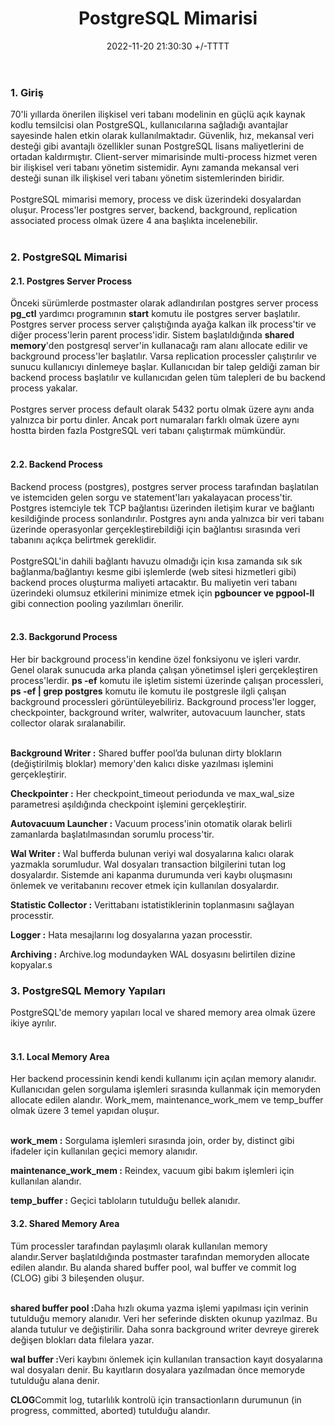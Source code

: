 ﻿---
title: PostgreSQL Mimarisi
date: 2022-11-20 21:30:30 +/-TTTT
categories: [PostgreSQL, Mimari]
tags: [postgresql, mimari,spatial database, architecture,]
---

### <b> 1. Giriş </b>

<div class='text-justify'>
70'li yıllarda önerilen ilişkisel veri tabanı modelinin en güçlü açık kaynak kodlu temsilcisi olan PostgreSQL, kullanıcılarına sağladığı avantajlar sayesinde halen etkin olarak kullanılmaktadır. Güvenlik, hız, mekansal veri desteği gibi avantajlı özellikler sunan PostgreSQL lisans maliyetlerini de ortadan kaldırmıştır. Client-server mimarisinde multi-process hizmet veren bir ilişkisel veri tabanı yönetim sistemidir. Aynı zamanda mekansal veri desteği sunan ilk ilişkisel veri tabanı yönetim sistemlerinden biridir.
</div><br>

<div class='text-justify'>
PostgreSQL mimarisi memory, process ve disk üzerindeki dosyalardan oluşur. Process'ler postgres server, backend, background, replication associated process olmak üzere 4 ana başlıkta incelenebilir.
</div><br>

### <b> 2. PostgreSQL Mimarisi </b>

#### <b> 2.1. Postgres Server Process </b>

<div class='text-justify'>
Önceki sürümlerde postmaster olarak adlandırılan postgres server process <b>pg_ctl</b> yardımcı programının <b>start</b> komutu ile postgres server başlatılır. Postgres server process server çalıştığında ayağa kalkan ilk process'tir ve diğer process'lerin parent process'idir. Sistem başlatıldığında <b>shared memory</b>'den postgresql server'in kullanacağı ram alanı allocate edilir ve background process'ler başlatılır. Varsa replication processler çalıştırılır ve sunucu kullanıcıyı dinlemeye başlar. Kullanıcıdan bir talep geldiği zaman bir backend process başlatılır ve kullanıcıdan gelen tüm talepleri de bu backend process yakalar.
</div><br>

<div class='text-justify'>
Postgres server process default olarak 5432 portu olmak üzere aynı anda yalnızca bir portu dinler. Ancak port numaraları farklı olmak üzere aynı hostta birden fazla PostgreSQL veri tabanı çalıştırmak mümkündür.
</div><br>

#### <b> 2.2. Backend Process </b>
<div class='text-justify'>
Backend process (postgres), postgres server process tarafından başlatılan ve istemciden gelen sorgu ve statement'ları yakalayacan process'tir. Postgres istemciyle tek TCP bağlantısı üzerinden iletişim kurar ve bağlantı kesildiğinde process sonlandırılır. Postgres aynı anda yalnızca bir veri tabanı üzerinde operasyonlar gerçekleştirebildiği için bağlantısı sırasında veri tabanını açıkça belirtmek gereklidir. </div><br>

<div class='text-justify'>
PostgreSQL'in dahili bağlantı havuzu olmadığı için kısa zamanda sık sık bağlanma/bağlantıyı kesme gibi işlemlerde (web sitesi hizmetleri gibi) backend proces oluşturma maliyeti artacaktır. Bu maliyetin veri tabanı üzerindeki olumsuz etkilerini minimize etmek için <b>pgbouncer ve pgpool-II</b> gibi connection pooling yazılımları önerilir.
</div><br>

#### <b> 2.3. Backgorund Process </b>
<div class='text-justify'>
Her bir background process'in kendine özel fonksiyonu ve işleri vardır. Genel olarak sunucuda arka planda çalışan yönetimsel işleri gerçekleştiren process'lerdir. <b>ps -ef</b> komutu ile işletim sistemi üzerinde çalışan processleri, <b>ps -ef | grep postgres</b> komutu ile komutu ile postgresle ilgli çalışan background processleri görüntüleyebiliriz. Background process'ler logger, checkpointer, background writer, walwriter, autovacuum launcher, stats collector olarak sıralanabilir.
</div><br>

<b>Background Writer :</b> Shared buffer pool’da bulunan dirty blokların (değiştirilmiş bloklar) memory'den kalıcı diske yazılması işlemini gerçekleştirir. <br>

<b>Checkpointer :</b> Her checkpoint_timeout periodunda ve max_wal_size parametresi aşıldığında checkpoint işlemini gerçekleştirir.<br>

<b>Autovacuum Launcher :</b> Vacuum process'inin otomatik olarak belirli zamanlarda başlatılmasından sorumlu process'tir.<br>

<b>Wal Writer :</b> Wal bufferda bulunan veriyi wal dosyalarına kalıcı olarak yazmakla sorumludur. Wal dosyaları transaction bilgilerini tutan log dosyalardır. Sistemde ani kapanma durumunda veri kaybı oluşmasını önlemek ve veritabanını recover etmek için kullanılan dosyalardır.<br>

<b>Statistic Collector :</b> Verittabanı istatistiklerinin toplanmasını sağlayan processtir.<br>

<b>Logger :</b> Hata mesajlarını log dosyalarına yazan processtir.<br>

<b>Archiving :</b> Archive.log modundayken WAL dosyasını belirtilen dizine kopyalar.s

### <b> 3. PostgreSQL Memory Yapıları </b>
<div class='text-justify'>
PostgreSQL'de memory yapıları local ve shared memory area olmak üzere ikiye ayrılır.
</div><br>

#### <b> 3.1. Local Memory Area </b>
<div class='text-justify'>
Her backend processinin kendi kendi kullanımı için açılan memory alanıdır. Kullanıcıdan gelen sorgulama işlemleri sırasında kullanmak için memoryden allocate edilen alandır. Work_mem, maintenance_work_mem ve temp_buffer olmak üzere 3 temel yapıdan oluşur.</div><br>

<b>work_mem :</b> Sorgulama işlemleri sırasında join, order by, distinct gibi ifadeler için kullanılan geçici memory alanıdır.

<b>maintenance_work_mem :</b> Reindex, vacuum gibi bakım işlemleri için kullanılan alandır.

<b>temp_buffer :</b> Geçici tabloların tutulduğu bellek alanıdır.

#### <b> 3.2. Shared Memory Area </b>
<div class='text-justify'>
Tüm processler tarafından paylaşımlı olarak kullanılan memory alandır.Server başlatıldığında postmaster tarafından memoryden allocate edilen alandır. Bu alanda shared buffer pool, wal buffer ve commit log (CLOG) gibi 3 bileşenden oluşur.
</div><br>

<b>shared buffer pool :</b>Daha hızlı okuma yazma işlemi yapılması için verinin tutulduğu memory alanıdır. Veri her seferinde diskten okunup yazılmaz. Bu alanda tutulur ve değiştirilir. Daha sonra background writer devreye girerek değişen blokları data filelara yazar.

<b>wal buffer :</b>Veri kaybını önlemek için kullanılan transaction kayıt dosyalarına wal dosyaları denir. Bu kayıtların dosyalara yazılmadan önce memoryde tutulduğu alana denir. 

<b>CLOG</b>Commit log, tutarlılık kontrolü için transactionların durumunun (in progress, committed, aborted) tutulduğu alandır.